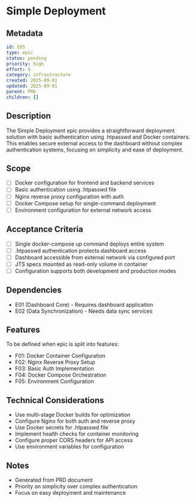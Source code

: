 # Simple Deployment

## Metadata
```yaml
id: E05
type: epic
status: pending
priority: high
effort: S
category: infrastructure
created: 2025-09-01
updated: 2025-09-01
parent: PRD
children: []
```

## Description
The Simple Deployment epic provides a straightforward deployment solution with basic authentication using .htpasswd and Docker containers. This enables secure external access to the dashboard without complex authentication systems, focusing on simplicity and ease of deployment.

## Scope
- [ ] Docker configuration for frontend and backend services
- [ ] Basic authentication using .htpasswd file
- [ ] Nginx reverse proxy configuration with auth
- [ ] Docker Compose setup for single-command deployment
- [ ] Environment configuration for external network access

## Acceptance Criteria
- [ ] Single docker-compose up command deploys entire system
- [ ] .htpasswd authentication protects dashboard access
- [ ] Dashboard accessible from external network via configured port
- [ ] JTS specs mounted as read-only volume in container
- [ ] Configuration supports both development and production modes

## Dependencies
- E01 (Dashboard Core) - Requires dashboard application
- E02 (Data Synchronization) - Needs data sync services

## Features
To be defined when epic is split into features:
- F01: Docker Container Configuration
- F02: Nginx Reverse Proxy Setup
- F03: Basic Auth Implementation
- F04: Docker Compose Orchestration
- F05: Environment Configuration

## Technical Considerations
- Use multi-stage Docker builds for optimization
- Configure Nginx for both auth and reverse proxy
- Use Docker secrets for .htpasswd file
- Implement health checks for container monitoring
- Configure proper CORS headers for API access
- Use environment variables for configuration

## Notes
- Generated from PRD document
- Priority on simplicity over complex authentication
- Focus on easy deployment and maintenance